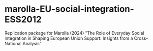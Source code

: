 # marolla-EU-social-integration-ESS2012
Replication package for Marolla (2024) "The Role of Everyday Social Integration in Shaping European Union Support: Insights from a Cross-National Analysis"
